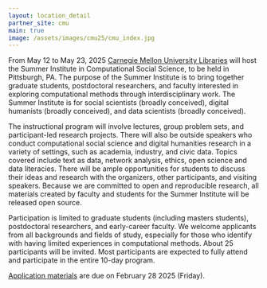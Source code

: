 ```yaml
---
layout: location_detail
partner_site: cmu
main: true
image: /assets/images/cmu25/cmu_index.jpg
---
```


[//]: # (ORGANIZERS: Update the info to match your location. Add a site image to /assets/images/ and update the placeholder URL above to match it. See _data/2025/CMU for yml files that control the header content, location info on general sites page, people lists, and sidebar.)

From May 12 to May 23, 2025 [Carnegie Mellon University Libraries](https://www.library.cmu.edu/) will host the Summer Institute in Computational Social Science, to be held in Pittsburgh, PA. The purpose of the Summer Institute is to bring together graduate students, postdoctoral researchers, and faculty interested in exploring computational methods through interdisciplinary work. The Summer Institute is for social scientists (broadly conceived), digital humanists (broadly conceived), and data scientists (broadly conceived).

The instructional program will involve lectures, group problem sets, and participant-led research projects. There will also be outside speakers who conduct computational social science and digital humanities research in a variety of settings, such as academia, industry, and civic data. Topics covered include text as data, network analysis, ethics, open science and data literacies. There will be ample opportunities for students to discuss their ideas and research with the organizers, other participants, and visiting speakers. Because we are committed to open and reproducible research, all materials created by faculty and students for the Summer Institute will be released open source.

Participation is limited to graduate students (including masters students), postdoctoral researchers, and early-career faculty. We welcome applicants from all backgrounds and fields of study, especially for those who identify with having limited experiences in computational methods. About 25 participants will be invited. Most participants are expected to fully attend and participate in the entire 10-day program. 

[Application materials](/2025/cmu/apply) are due on February 28 2025 (Friday).

[//]: # (ORGANIZERS: feel free to add a link to your application materials or your SICSS apply page above.)